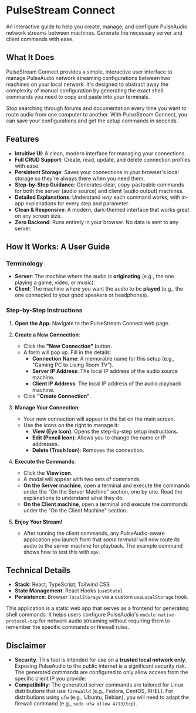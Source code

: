 # PulseStream Connect

An interactive guide to help you create, manage, and configure PulseAudio network streams between machines. Generate the necessary server and client commands with ease.

## What It Does

PulseStream Connect provides a simple, interactive user interface to manage PulseAudio network streaming configurations between two machines on your local network. It's designed to abstract away the complexity of manual configuration by generating the exact shell commands you need to copy and paste into your terminals.

Stop searching through forums and documentation every time you want to route audio from one computer to another. With PulseStream Connect, you can save your configurations and get the setup commands in seconds.

## Features

- **Intuitive UI**: A clean, modern interface for managing your connections.
- **Full CRUD Support**: Create, read, update, and delete connection profiles with ease.
- **Persistent Storage**: Saves your connections in your browser's local storage so they're always there when you need them.
- **Step-by-Step Guidance**: Generates clear, copy-pasteable commands for both the server (audio source) and client (audio output) machines.
- **Detailed Explanations**: Understand *why* each command works, with in-app explanations for every step and parameter.
- **Clean & Responsive**: A modern, dark-themed interface that works great on any screen size.
- **Zero Backend**: Runs entirely in your browser. No data is sent to any server.

## How It Works: A User Guide

### Terminology

- **Server**: The machine where the audio is **originating** (e.g., the one playing a game, video, or music).
- **Client**: The machine where you want the audio to be **played** (e.g., the one connected to your good speakers or headphones).

### Step-by-Step Instructions

1.  **Open the App**: Navigate to the PulseStream Connect web page.

2.  **Create a New Connection**:
    - Click the **"New Connection"** button.
    - A form will pop up. Fill in the details:
        - **Connection Name**: A memorable name for this setup (e.g., "Gaming PC to Living Room TV").
        - **Server IP Address**: The local IP address of the audio source machine.
        - **Client IP Address**: The local IP address of the audio playback machine.
    - Click **"Create Connection"**.

3.  **Manage Your Connection**:
    - Your new connection will appear in the list on the main screen.
    - Use the icons on the right to manage it:
        - **View (Eye Icon)**: Opens the step-by-step setup instructions.
        - **Edit (Pencil Icon)**: Allows you to change the name or IP addresses.
        - **Delete (Trash Icon)**: Removes the connection.

4.  **Execute the Commands**:
    - Click the **View icon**.
    - A modal will appear with two sets of commands.
    - **On the Server machine**, open a terminal and execute the commands under the "On the Server Machine" section, one by one. Read the explanations to understand what they do.
    - **On the Client machine**, open a terminal and execute the commands under the "On the Client Machine" section.

5.  **Enjoy Your Stream!**
    - After running the client commands, any PulseAudio-aware application you launch from that *same terminal* will now route its audio to the server machine for playback. The example command shows how to test this with `mpv`.

## Technical Details

- **Stack**: React, TypeScript, Tailwind CSS
- **State Management**: React Hooks (`useState`)
- **Persistence**: Browser `localStorage` via a custom `useLocalStorage` hook.

This application is a static web app that serves as a frontend for generating shell commands. It helps users configure PulseAudio's `module-native-protocol-tcp` for network audio streaming without requiring them to remember the specific commands or firewall rules.

## Disclaimer

-   **Security**: This tool is intended for use on a **trusted local network only**. Exposing PulseAudio to the public internet is a significant security risk. The generated commands are configured to only allow access from the specific client IP you provide.
-   **Compatibility**: The generated server commands are tailored for Linux distributions that use `firewalld` (e.g., Fedora, CentOS, RHEL). For distributions using `ufw` (e.g., Ubuntu, Debian), you will need to adapt the firewall command (e.g., `sudo ufw allow 4713/tcp`).

